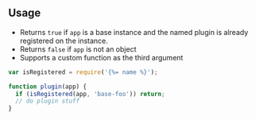 ## Usage

- Returns `true` if `app` is a base instance and the named plugin is already registered on the instance.
- Returns `false` if `app` is not an object
- Supports a custom function as the third argument

```js
var isRegistered = require('{%= name %}');

function plugin(app) {
  if (isRegistered(app, 'base-foo')) return;
  // do plugin stuff
}
```
